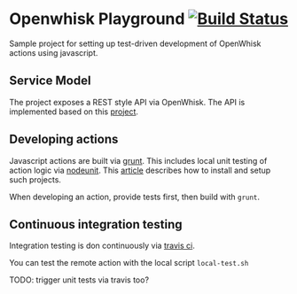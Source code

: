 # Openwhisk Playground [![Build Status](https://secure.travis-ci.org/zirpins/openwhisk-playground.png?branch=master)](http://travis-ci.org/zirpins/openwhisk-playground)

Sample project for setting up test-driven development of 
OpenWhisk actions using javascript.

## Service Model

The project exposes a REST style API via OpenWhisk. The API is 
implemented based on this 
[project](https://github.com/IBM/openwhisk-serverless-apis).


## Developing actions

Javascript actions are built via [grunt](https://gruntjs.com). This 
includes local unit testing of action logic via 
[nodeunit](https://github.com/gruntjs/grunt-contrib-nodeunit). This 
[article](http://markdalgleish.com/2012/09/test-driven-node-js-development-with-grunt/)
describes how to install and setup such projects.

When developing an action, provide tests first, then build with `grunt`.

## Continuous integration testing

Integration testing is don continuously via 
[travis ci](https://travis-ci.org).

You can test the remote action with the local script `local-test.sh`

TODO: trigger unit tests via travis too?